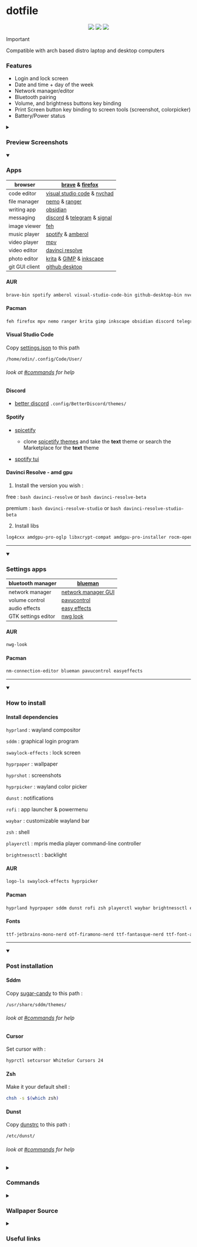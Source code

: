 # dotfile

<div align="center">
<img src="https://img.shields.io/github/last-commit/Itsoon-xyz/Dotfile?color=%23c4a7e7&style=for-the-badge&labelColor=1a1b1f">
<img src="https://img.shields.io/github/repo-size/Itsoon-xyz/Dotfile?color=%23c4a7e7&style=for-the-badge&labelColor=1a1b1f">
<img src="https://img.shields.io/github/stars/Itsoon-xyz/Dotfile?color=%23c4a7e7&style=for-the-badge&labelColor=1a1b1f">
</div>

> [!IMPORTANT]  
> Compatible with arch based distro laptop and desktop computers

### Features

- Login and lock screen
- Date and time + day of the week
- Network manager/editor
- Bluetooth pairing
- Volume, and brightness buttons key binding
- Print Screen button key binding to screen tools (screenshot, colorpicker)
- Battery/Power status

<details>
<summary><h3>Preview Screenshots</h3></summary>

![screenshot](/assets/screenshot.png)

</details>

<details open>
<summary><h3>Apps</h3></summary>

| browser        | [brave](https://aur.archlinux.org/packages/brave-bin) & [firefox](https://archlinux.org/packages/?name=firefox) |
| -------------- | --------------------------------------------------------------------------------------------------------------- |
| code editor    | [visual studio code](https://aur.archlinux.org/packages/visual-studio-code-bin) & [nvchad](https://nvchad.com/) |
| file manager   | [nemo](https://github.com/linuxmint/nemo) & [ranger](https://github.com/ranger/ranger)                          |
| writing app    | [obsidian](https://obsidian.md/)                                                                                |
| messaging      | [discord](https://discord.com/) & [telegram](https://telegram.org/) & [signal](https://signal.org/)             |
| image viewer   | [feh](https://wiki.archlinux.org/title/feh)                                                                     |
| music player   | [spotify](https://aur.archlinux.org/packages/spotify) & [amberol](https://aur.archlinux.org/packages/amberol)   |
| video player   | [mpv](https://archlinux.org/packages/?name=mpv)                                                                 |
| video editor   | [davinci resolve](https://wiki.archlinux.org/title/DaVinci_Resolve)                                             |
| photo editor   | [krita](https://krita.org/) & [GIMP](https://www.gimp.org/) & [inkscape](https://inkscape.org/)                 |
| git GUI client | [github desktop](https://desktop.github.com/)                                                                   |

#### AUR

```bash
brave-bin spotify amberol visual-studio-code-bin github-desktop-bin nvchad-git
```

#### Pacman

```bash
feh firefox mpv nemo ranger krita gimp inkscape obsidian discord telegram-desktop signal-desktop
```

#### Visual Studio Code

Copy [settings.json](/visual%20studio%20code/settings.json) to this path

```bash
/home/odin/.config/Code/User/
```

###### look at [#commands](#Commands) for help

#### Discord

- [better discord](https://aur.archlinux.org/packages/betterdiscord-installer)
  `.config/BetterDiscord/themes/`

#### Spotify

- [spicetify](https://spicetify.app/docs/advanced-usage/installation)

  - clone [spicetify themes](https://github.com/spicetify/spicetify-themes) and take the **text** theme or search the Marketplace for the **text** theme

- [spotify tui](https://github.com/Rigellute/spotify-tui)

#### Davinci Resolve - amd gpu

1. Install the version you wish :

free : `bash davinci-resolve` or `bash davinci-resolve-beta`

premium : `bash davinci-resolve-studio` or `bash davinci-resolve-studio-beta`

2. Install libs

```bash
log4cxx amdgpu-pro-oglp libxcrypt-compat amdgpu-pro-installer rocm-openCL
```

---

</details>

<details open>
<summary><h3>Settings apps</h3></summary>

| bluetooth manager   | [blueman](https://wiki.archlinux.org/title/Blueman)                              |
| ------------------- | -------------------------------------------------------------------------------- |
| network manager     | [network manager GUI](https://archlinux.org/packages/?name=nm-connection-editor) |
| volume control      | [pavucontrol](https://archlinux.org/packages/extra/x86_64/pavucontrol/)          |
| audio effects       | [easy effects](https://archlinux.org/packages/extra/x86_64/easyeffects/)         |
| GTK settings editor | [nwg look](https://aur.archlinux.org/packages/nwg-look)                          |

#### AUR

```bash
nwg-look
```

#### Pacman

```bash
nm-connection-editor blueman pavucontrol easyeffects
```

---

</details>

<details open>
<summary><h3>How to install</h3></summary>

#### Install dependencies

`hyprland` : wayland compositor

`sddm` : graphical login program

`swaylock-effects` : lock screen

`hyprpaper` : wallpaper

`hyprshot` : screenshots

`hyprpicker` : wayland color picker

`dunst` : notifications

`rofi` : app launcher & powermenu

`waybar` : customizable wayland bar

`zsh` : shell

`playerctl` : mpris media player command-line controller

`brightnessctl` : backlight

#### AUR

```bash
logo-ls swaylock-effects hyprpicker
```

#### Pacman

```bash
hyprland hyprpaper sddm dunst rofi zsh playerctl waybar brightnessctl easyeffects alsa-utils xdg-desktop-portal-hyprland
```

#### Fonts

```bash
ttf-jetbrains-mono-nerd otf-firamono-nerd ttf-fantasque-nerd ttf-font-awesome ttf-iosevka-nerd ttf-nerd-fonts-symbols-common
```

---

</details>

<details open>
<summary><h3>Post installation</h3></summary>

#### Sddm

Copy [sugar-candy](/sddm/sugar-candy/) to this path :

```bash
/usr/share/sddm/themes/
```

###### look at [#commands](#Commands) for help

#### Cursor

Set cursor with :

```bash
hyprctl setcursor WhiteSur Cursors 24
```

#### Zsh

Make it your default shell :

```bash
chsh -s $(which zsh)
```

#### Dunst

Copy [dunstrc](/dunst/dunstrc) to this path :

```bash
/etc/dunst/
```

###### look at [#commands](#Commands) for help

</details>

<details>
<summary><h3>Commands</h3></summary>

Copy :

```bash
cp -r /path/to/file/source /path/to/file/destination
```

Move :

```bash
mv /path/to/file/source /path/to/file/destination
```

</details>

<details>
<summary><h3>Wallpaper Source</h3></summary>

![kusunoki-masashige](/wallpaper/kusunoki-masashige-monochrome.jpg)
![kusunoki-masashige](/wallpaper/kusunoki-masashige.jpg)
[flickr](https://www.flickr.com/photos/epler/527822294/in/photostream/) [Kusunoki_masashige](https://commons.m.wikimedia.org/wiki/File:Kusunoki_masashige.jpg) + [The_Course_of_Empire_Destruction](https://commons.wikimedia.org/wiki/File:Cole_Thomas_The_Course_of_Empire_Destruction_1836.jpg)

![Kusunoki_masashige](https://upload.wikimedia.org/wikipedia/commons/5/51/Kusunoki_masashige.jpg)
![Thomas_The_Course_of_Empire_Destruction](https://upload.wikimedia.org/wikipedia/commons/thumb/6/64/Cole_Thomas_The_Course_of_Empire_Destruction_1836.jpg/1280px-Cole_Thomas_The_Course_of_Empire_Destruction_1836.jpg)

</details>

<details>
<summary><h3>Useful links</h3></summary>
[color picker](https://rgbcolorpicker.com/)
</details>
